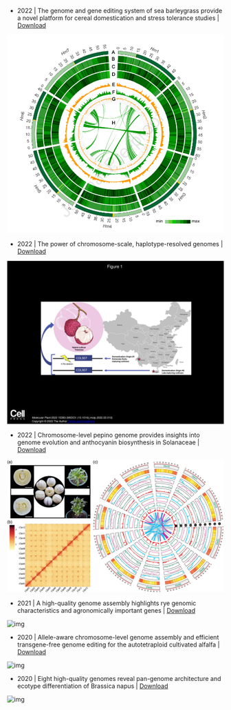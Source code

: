 

- 2022 | The genome and gene editing system of sea barleygrass provide a novel platform for cereal domestication and stress tolerance studies | [Download](https://www.sciencedirect.com/science/article/pii/S2590346222000839)


![img](https://github.com/bbalog87/catfish-genome/blob/main/Side_papers/circos_map.PNG)




- 2022 | The power of chromosome-scale, haplotype-resolved genomes | [Download](https://github.com/bbalog87/catfish-genome/blob/main/Side_papers/PIIS1674205222000582.pdf)


![img](https://github.com/bbalog87/catfish-genome/blob/main/Side_papers/a13f6a1378f7e342ea706c83858a4ff3-1.jpg)



- 2022 | Chromosome-level pepino genome provides insights into genome evolution and anthocyanin biosynthesis in Solanaceae | [Download](https://github.com/bbalog87/catfish-genome/blob/main/Side_papers/The%20Plant%20Journal%20-%202022%20-%20Song%20-%20Chromosome%E2%80%90level%20pepino%20genome%20provides%20insights%20into%20genome%20evolution%20and%20anthocyanin.pdf)



![img](https://github.com/bbalog87/catfish-genome/blob/main/Side_papers/tpj15728-fig-0001-m.jpg)



- 2021 | A high-quality genome assembly highlights rye genomic characteristics and agronomically important genes | [Download](https://www.nature.com/articles/s41588-021-00808-z)

![img](https://media.springernature.com/full/springer-static/image/art%3A10.1038%2Fs41588-021-00808-z/MediaObjects/41588_2021_808_Fig1_HTML.png?as=webp)

- 2020 | Allele-aware chromosome-level genome assembly and efficient transgene-free genome editing for the autotetraploid cultivated alfalfa | [Download](https://www.nature.com/articles/s41467-020-16338-x)

![img](https://media.springernature.com/full/springer-static/image/art%3A10.1038%2Fs41467-020-16338-x/MediaObjects/41467_2020_16338_Fig1_HTML.png?as=webp)

- 2020 | Eight high-quality genomes reveal pan-genome architecture and ecotype differentiation of Brassica napus | [Download](https://www.nature.com/articles/s41477-019-0577-7)

![img](https://media.springernature.com/full/springer-static/image/art%3A10.1038%2Fs41477-019-0577-7/MediaObjects/41477_2019_577_Fig1_HTML.png?as=webp)
